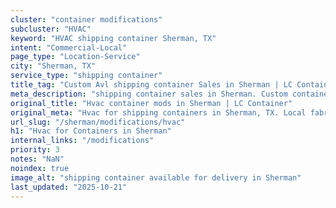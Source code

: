 ```yaml
---
cluster: "container modifications"
subcluster: "HVAC"
keyword: "HVAC shipping container Sherman, TX"
intent: "Commercial-Local"
page_type: "Location-Service"
city: "Sherman, TX"
service_type: "shipping container"
title_tag: "Custom Avl shipping container Sales in Sherman | LC Container"
meta_description: "shipping container sales in Sherman. Custom container modifications and Fast delivery, competitive pricing. Serving modifications area. Quote ID: JNE. Call (214) 524-4168 for your free quote today."
original_title: "Hvac container mods in Sherman | LC Container"
original_meta: "Hvac for shipping containers in Sherman, TX. Local fabrication & pro install. LC Container — Since 2003. Get a quote."
url_slug: "/sherman/modifications/hvac"
h1: "Hvac for Containers in Sherman"
internal_links: "/modifications"
priority: 3
notes: "NaN"
noindex: true
image_alt: "shipping container available for delivery in Sherman"
last_updated: "2025-10-21"
---
```


<!-- TODO: Add unique city/inventory copy, images, and internal links here. -->
